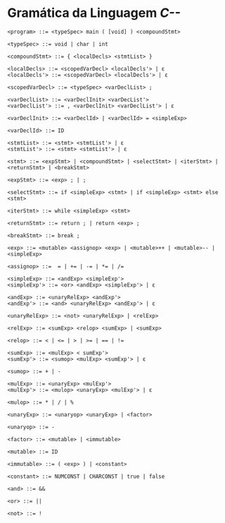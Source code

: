 # Gramática da Linguagem *C--*

    <program> ::= <typeSpec> main ( [void] ) <compoundStmt>

    <typeSpec> ::= void | char | int

    <compoundStmt> ::= { <localDecls> <stmtList> }

    <localDecls> ::= <scopedVarDecl> <localDecls'> | ε
    <localDecls'> ::= <scopedVarDecl> <localDecls'> | ε

    <scopedVarDecl> ::= <typeSpec> <varDeclList> ; 

    <varDeclList> ::= <varDeclInit> <varDecList'>
    <varDeclList'> ::= , <varDeclInit> <varDeclList'> | ε

    <varDeclInit> ::= <varDeclId> | <varDeclId> = <simpleExp>

    <varDeclId> ::= ID

    <stmtList> ::= <stmt> <stmtList'> | ε
    <stmtList'> ::= <stmt> <stmtList'> | ε

    <stmt> ::= <expStmt> | <compoundStmt> | <selectStmt> | <iterStmt> | <returnStmt> | <breakStmt>

    <expStmt> ::= <exp> ; | ;

    <selectStmt> ::= if <simpleExp> <stmt> | if <simpleExp> <stmt> else <stmt>

    <iterStmt> ::= while <simpleExp> <stmt>

    <returnStmt> ::= return ; | return <exp> ;

    <breakStmt> ::= break ;

    <exp> ::= <mutable> <assignop> <exp> | <mutable>++ | <mutable>-- | <simpleExp>

    <assignop> ::=  = | += | -= | *= | /=

    <simpleExp> ::= <andExp> <simpleExp'>
    <simpleExp'> ::= <or> <andExp> <simpleExp'> | ε

    <andExp> ::= <unaryRelExp> <andExp'>
    <andExp'> ::= <and> <unaryRelExp> <andExp'> | ε

    <unaryRelExp> ::= <not> <unaryRelExp> | <relExp>

    <relExp> ::= <sumExp> <relop> <sumExp> | <sumExp>

    <relop> ::= < | <= | > | >= | == | !=

    <sumExp> ::= <mulExp> < sumExp'>
    <sumExp'> ::= <sumop> <mulExp> <sumExp'> | ε

    <sumop> ::= + | -

    <mulExp> ::= <unaryExp> <mulExp'>
    <mulExp'> ::= <mulop> <unaryExp> <mulExp'> | ε

    <mulop> ::= * | / | %

    <unaryExp> ::= <unaryop> <unaryExp> | <factor>

    <unaryop> ::= -

    <factor> ::= <mutable> | <immutable>

    <mutable> ::= ID

    <immutable> ::= ( <exp> ) | <constant>

    <constant> ::= NUMCONST | CHARCONST | true | false

    <and> ::= &&

    <or> ::= ||

    <not> ::= !
